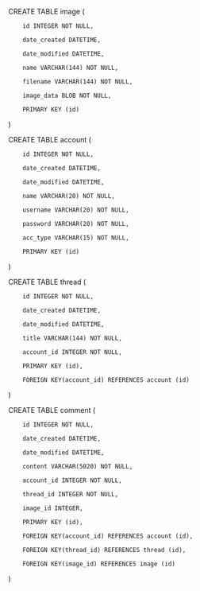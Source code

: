 
CREATE TABLE image (

        id INTEGER NOT NULL,

        date_created DATETIME,

        date_modified DATETIME,

        name VARCHAR(144) NOT NULL,

        filename VARCHAR(144) NOT NULL,
        
        image_data BLOB NOT NULL,

        PRIMARY KEY (id)

)



CREATE TABLE account (

        id INTEGER NOT NULL,

        date_created DATETIME,

        date_modified DATETIME,

        name VARCHAR(20) NOT NULL,

        username VARCHAR(20) NOT NULL,

        password VARCHAR(20) NOT NULL,

        acc_type VARCHAR(15) NOT NULL,

        PRIMARY KEY (id)

)



CREATE TABLE thread (

        id INTEGER NOT NULL,

        date_created DATETIME,

        date_modified DATETIME,

        title VARCHAR(144) NOT NULL,

        account_id INTEGER NOT NULL,

        PRIMARY KEY (id),

        FOREIGN KEY(account_id) REFERENCES account (id)

)




CREATE TABLE comment (

        id INTEGER NOT NULL,

        date_created DATETIME,

        date_modified DATETIME,

        content VARCHAR(5020) NOT NULL,

        account_id INTEGER NOT NULL,

        thread_id INTEGER NOT NULL,

        image_id INTEGER,

        PRIMARY KEY (id),

        FOREIGN KEY(account_id) REFERENCES account (id),

        FOREIGN KEY(thread_id) REFERENCES thread (id),

        FOREIGN KEY(image_id) REFERENCES image (id)

)